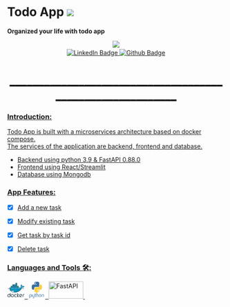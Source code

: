 
<h1>
   Todo App
  <img src="https://cdn.icon-icons.com/icons2/3078/PNG/512/clipboard_notes_list_tasks_icon_191193.png" width="45"/>
</h1>

<b>Organized your life with todo app</b>

<div id="header" align="center">
  <img src="https://media.giphy.com/media/VdoIFLsMIlwzfKD520/giphy.gif" width="200"/>
</div>

<div id="badges" align="center">
  <a href="https://www.linkedin.com/in/peleg-levy">
    <img src="https://img.shields.io/badge/LinkedIn-blue?style=for-the-badge&logo=linkedin&logoColor=white" alt="LinkedIn Badge"/>
  <a href="https://github.com/Peleg07">
  <img src="https://img.shields.io/badge/github-gray?style=for-the-badge&logo=github&logoColor=white" alt="Github Badge"/>
</div>
    
<h1 align="center">__________________________________________________________</h1>
   
### Introduction:
   Todo App is built with a microservices architecture based on docker compose.<br />
   The services of the application are backend, frontend and database.
* Backend using python 3.9 & FastAPI 0.88.0
* Frontend using React/Streamlit
* Database using Mongodb
     
### App Features:
- [x] Add a new task
- [x] Modify existing task
- [x] Get task by task id
- [x] Delete task

     
### Languages and Tools :hammer_and_wrench::
<div>
   <img src="https://raw.githubusercontent.com/devicons/devicon/1119b9f84c0290e0f0b38982099a2bd027a48bf1/icons/docker/docker-original-wordmark.svg" title="Docker" width="40" height="40"/>&nbsp;
   <img src="https://raw.githubusercontent.com/devicons/devicon/1119b9f84c0290e0f0b38982099a2bd027a48bf1/icons/python/python-original-wordmark.svg" title="Python" width="40" height="40"/>&nbsp;
    <img src="https://upload.wikimedia.org/wikiversity/en/8/8c/FastAPI_logo.png" title="FastAPI" width="80" height="40"/>&nbsp;
</div>
    
 

  

